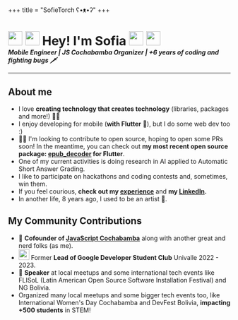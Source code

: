 +++
title = "SofieTorch ʕ•ᴥ•ʔ"
+++

<h1 style="margin-bottom: 0;">
    <img width="32" src="images/green-junimo.png"/>
    <img width="32" src="images/purple-junimo.png"/>
    Hey! I'm Sofia
    <img width="32" src="images/purple-junimo.png"/>
    <img width="32" src="images/green-junimo.png"/>
</h1>
<i><b>Mobile Engineer | JS Cochabamba Organizer | +6 years of coding and fighting bugs 🗡</b></i>

---

## About me

- I love **creating technology that creates technology** (libraries, packages and more!) 🐱‍💻
- I enjoy developing for mobile (**with Flutter** 💙), but I do some web dev too :)
- 👩‍💻 I'm looking to contribute to open source, hoping to open some PRs soon! In the meantime, you can check out **my most recent open source package: [epub_decoder](https://pub.dev/packages/epub_decoder) for Flutter**.
- One of my current activities is doing research in AI applied to Automatic Short Answer Grading.
- I like to participate on hackathons and coding contests and, sometimes, win them.
- If you feel courious, **check out my [experience](/my-work)** and **my [LinkedIn](https://www.linkedin.com/in/sofitoro/).**
- In another life, 8 years ago, I used to be an artist 🎨.

## My Community Contributions

- 💛 **Cofounder of [JavaScript Cochabamba](https://www.instagram.com/js.cochabamba/)** along with another great and nerd folks (as me).
- <img width="24" src="images/gdsc_logo.png"> Former **Lead of Google Developer Student Club** Univalle 2022 - 2023.
- 🎤 **Speaker** at local meetups and some international tech events like FLISoL (Latin American Open Source Software Installation Festival) and NG Bolivia.
- Organized many local meetups and some bigger tech events too, like International Women's Day Cochabamba and DevFest Bolivia, **impacting +500 students** in STEM!
